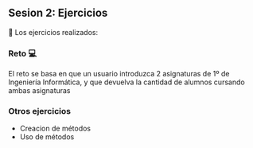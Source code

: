 ## Sesion 2: Ejercicios
🔎 Los ejercicios realizados:
### Reto 💻
El reto se basa en que un usuario introduzca 2 asignaturas de 1º de Ingeniería Informática, y que devuelva la cantidad de alumnos cursando ambas asignaturas

### Otros ejercicios
* Creacion de métodos
* Uso de métodos
